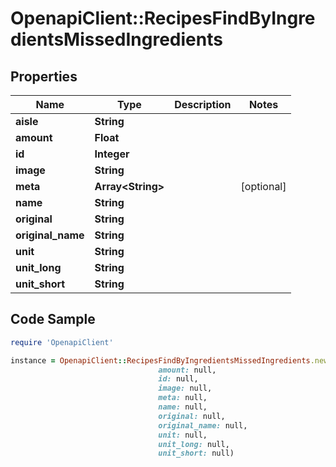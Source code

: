 # OpenapiClient::RecipesFindByIngredientsMissedIngredients

## Properties

Name | Type | Description | Notes
------------ | ------------- | ------------- | -------------
**aisle** | **String** |  | 
**amount** | **Float** |  | 
**id** | **Integer** |  | 
**image** | **String** |  | 
**meta** | **Array&lt;String&gt;** |  | [optional] 
**name** | **String** |  | 
**original** | **String** |  | 
**original_name** | **String** |  | 
**unit** | **String** |  | 
**unit_long** | **String** |  | 
**unit_short** | **String** |  | 

## Code Sample

```ruby
require 'OpenapiClient'

instance = OpenapiClient::RecipesFindByIngredientsMissedIngredients.new(aisle: null,
                                 amount: null,
                                 id: null,
                                 image: null,
                                 meta: null,
                                 name: null,
                                 original: null,
                                 original_name: null,
                                 unit: null,
                                 unit_long: null,
                                 unit_short: null)
```


